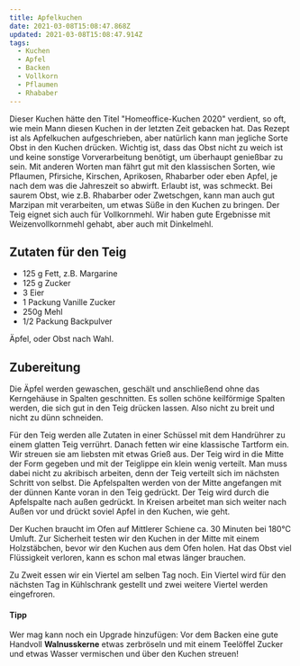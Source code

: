 ```yaml
---
title: Apfelkuchen
date: 2021-03-08T15:08:47.868Z
updated: 2021-03-08T15:08:47.914Z
tags:
  - Kuchen
  - Apfel
  - Backen
  - Vollkorn
  - Pflaumen
  - Rhababer
---
```

Dieser Kuchen hätte den Titel "Homeoffice-Kuchen 2020" verdient, so oft, wie mein Mann diesen Kuchen in der letzten Zeit gebacken hat. Das Rezept ist als Apfelkuchen aufgeschrieben, aber natürlich kann man jegliche Sorte Obst in den Kuchen drücken. Wichtig ist, dass das Obst nicht zu weich ist und keine sonstige Vorverarbeitung benötigt, um überhaupt genießbar zu sein. Mit anderen Worten man fährt gut mit den klassischen Sorten, wie Pflaumen, Pfirsiche, Kirschen, Aprikosen, Rhabarber oder eben Apfel, je nach dem was die Jahreszeit so abwirft. Erlaubt ist, was schmeckt. Bei saurem Obst, wie z.B. Rhabarber oder Zwetschgen, kann man auch gut Marzipan mit verarbeiten, um etwas Süße in den Kuchen zu bringen. Der Teig eignet sich auch für Vollkornmehl. Wir haben gute Ergebnisse mit Weizenvollkornmehl gehabt, aber auch mit Dinkelmehl. 

## Zutaten für den Teig

* 125 g Fett, z.B. Margarine
* 125 g Zucker
* 3 Eier
* 1 Packung Vanille Zucker
* 250g Mehl
* 1/2 Packung Backpulver 

Äpfel, oder Obst nach Wahl. 

## Zubereitung

Die Äpfel werden gewaschen, geschält und anschließend ohne das Kerngehäuse in Spalten geschnitten. Es sollen schöne keilförmige Spalten werden, die sich gut in den Teig drücken lassen. Also nicht zu breit und nicht zu dünn schneiden. 

Für den Teig werden alle Zutaten in einer Schüssel mit dem Handrührer zu einem glatten Teig verrührt. Danach fetten wir eine klassische Tartform ein. Wir streuen sie am liebsten mit etwas Grieß aus. Der Teig wird in die Mitte der Form gegeben und mit der Teiglippe ein klein wenig verteilt. Man muss dabei nicht zu akribisch arbeiten, denn der Teig verteilt sich im nächsten Schritt von selbst. Die Apfelspalten werden von der Mitte angefangen mit der dünnen Kante voran in den Teig gedrückt. Der Teig wird durch die Apfelspalte nach außen gedrückt. In Kreisen arbeitet man sich weiter nach Außen vor und drückt soviel Apfel in den Kuchen, wie geht. 

Der Kuchen braucht im Ofen auf Mittlerer Schiene ca. 30 Minuten bei 180°C Umluft. Zur Sicherheit testen wir den Kuchen in der Mitte mit einem Holzstäbchen, bevor wir den Kuchen aus dem Ofen holen. Hat das Obst viel Flüssigkeit verloren, kann es schon mal etwas länger brauchen. 

Zu Zweit essen wir ein Viertel am selben Tag noch. Ein Viertel wird für den nächsten Tag in Kühlschrank gestellt und zwei weitere Viertel werden eingefroren.

#### Tipp

Wer mag kann noch ein Upgrade hinzufügen: Vor dem Backen eine gute Handvoll **Walnusskerne** etwas zerbröseln und mit einem Teelöffel Zucker und etwas Wasser vermischen und über den Kuchen streuen!